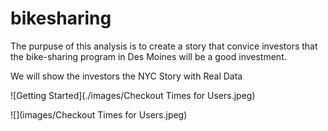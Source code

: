 # bikesharing

The purpuse of this analysis is to create a story that convice investors that the bike-sharing program in Des Moines will be a good investment.

We will show the investors the NYC Story with Real Data

![Getting Started](./images/Checkout Times for  Users.jpeg)

![](images/Checkout Times for  Users.jpeg)
